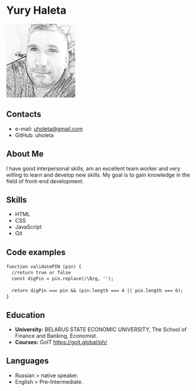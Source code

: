 # **Yury Haleta**

![](sketch.jpg)

## Contacts

- e-mail: uholeta@gmail.com
- GitHub: uholeta

## About Me

I have good interpersonal skills, am an excellent team worker and very willing to learn and develop new skills. My goal is to gain knowledge in the field of front-end development.

## Skills

- HTML
- CSS
- JavaScript
- Git

## Code examples

```
function validatePIN (pin) {
  //return true or false
  const digPin = pin.replace(/\D/g, '');

  return digPin === pin && (pin.length === 4 || pin.length === 6);
}
```

## Education

- **University:** BELARUS STATE ECONOMIC UNIVERSITY, The School of Finance and Banking, Economist.
- **Courses:** GoIT https://goit.global/ph/

## Languages

- Russian > native speaker.
- English > Pre-Intermediate.
